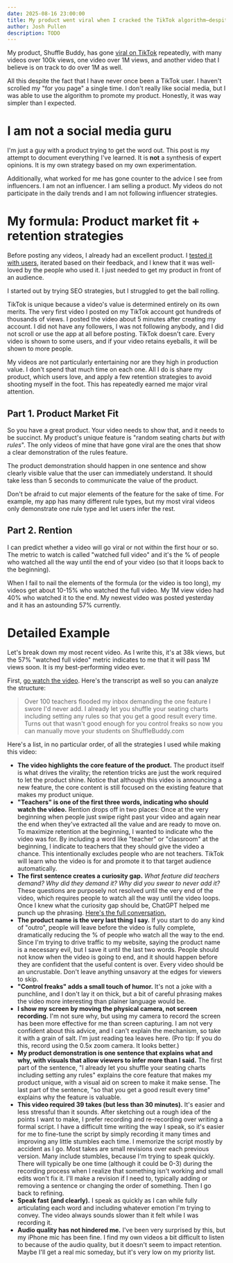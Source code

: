 ```yaml
---
date: 2025-08-16 23:00:00
title: My product went viral when I cracked the TikTok algorithm–despite never being a TikTok user myself.
author: Josh Pullen
description: TODO
---
```


My product, Shuffle Buddy, has gone [viral on TikTok](https://www.tiktok.com/@josh_pullen) repeatedly, with many videos over 100k views, one video over 1M views, and another video that I believe is on track to do over 1M as well.

All this despite the fact that I have never once been a TikTok user. I haven't scrolled my "for you page" a single time. I don't really like social media, but I was able to use the algorithm to promote my product. Honestly, it was way simpler than I expected.

# I am not a social media guru

I'm just a guy with a product trying to get the word out. This post is my attempt to document everything I've learned. It is **not** a synthesis of expert opinions. It is my own strategy based on my own experimentation.

Additionally, what worked for me has gone counter to the advice I see from influencers. I am not an influencer. I am selling a product. My videos do not participate in the daily trends and I am not following influencer strategies.

# My formula: Product market fit + retention strategies

Before posting any videos, I already had an excellent product. I [tested it with users](/blog/you-dont-know-your-users-until-you-watch-them), iterated based on their feedback, and I knew that it was well-loved by the people who used it. I just needed to get my product in front of an audience.

I started out by trying SEO strategies, but I struggled to get the ball rolling.

TikTok is unique because a video's value is determined entirely on its own merits. The very first video I posted on my TikTok account got hundreds of thousands of views. I posted the video about 5 minutes after creating my account. I did not have any followers, I was not following anybody, and I did not scroll or use the app at all before posting. TikTok doesn't care. Every video is shown to some users, and if your video retains eyeballs, it will be shown to more people.

My videos are not particularly entertaining nor are they high in production value. I don't spend that much time on each one. All I do is share my product, which users love, and apply a few retention strategies to avoid shooting myself in the foot. This has repeatedly earned me major viral attention.

## Part 1. Product Market Fit

So you have a great product. Your video needs to show that, and it needs to be succinct. My product's unique feature is "random seating charts _but with rules_". The only videos of mine that have gone viral are the ones that show a clear demonstration of the rules feature.

The product demonstration should happen in one sentence and show clearly visible value that the user can immediately understand. It should take less than 5 seconds to communicate the value of the product.

Don't be afraid to cut major elements of the feature for the sake of time. For example, my app has many different rule types, but my most viral videos only demonstrate one rule type and let users infer the rest.

## Part 2. Rention

I can predict whether a video will go viral or not within the first hour or so. The metric to watch is called "watched full video" and it's the % of people who watched all the way until the end of your video (so that it loops back to the beginning).

When I fail to nail the elements of the formula (or the video is too long), my videos get about 10-15% who watched the full video. My 1M view video had 40% who watched it to the end. My newest video was posted yesterday and it has an astounding 57% currently.

# Detailed Example

Let's break down my most recent video. As I write this, it's at 38k views, but the 57% "watched full video" metric indicates to me that it will pass 1M views soon. It is my best-performing video ever.

First, [go watch the video](https://www.tiktok.com/@josh_pullen/video/7538831614181182775). Here's the transcript as well so you can analyze the structure:

> Over 100 teachers flooded my inbox demanding the one feature I swore I'd never add. I already let you shuffle your seating charts including setting any rules so that you get a good result every time. Turns out that wasn't good enough for you control freaks so now you can manually move your students on ShuffleBuddy.com

Here's a list, in no particular order, of all the strategies I used while making this video:

- **The video highlights the core feature of the product.** The product itself is what drives the virality; the retention tricks are just the work required to let the product shine. Notice that although this video is announcing a new feature, the core content is still focused on the existing feature that makes my product unique.
- **"Teachers" is one of the first three words, indicating who should watch the video.** Rention drops off in two places: Once at the very beginning when people just swipe right past your video and again near the end when they've extracted all the value and are ready to move on. To maximize retention at the beginning, I wanted to indicate who the video was for. By including a word like "teacher" or "classroom" at the beginning, I indicate to teachers that they should give the video a chance. This intentionally excludes people who are not teachers. TikTok will learn who the video is for and promote it to that target audience automatically.
- **The first sentence creates a curiosity gap.** _What feature did teachers demand? Why did they demand it? Why did you swear to never add it?_ These questions are purposely not resolved until the very end of the video, which requires people to watch all the way until the video loops. Once I knew what the curiosity gap should be, ChatGPT helped me punch up the phrasing. [Here's the full conversation.](https://chatgpt.com/share/68a0c6fd-ea58-8010-999e-1da9e6867b91)
- **The product name is the very last thing I say.** If you start to do any kind of "outro", people will leave before the video is fully complete, dramatically reducing the % of people who watch all the way to the end. Since I'm trying to drive traffic to my website, saying the product name is a necessary evil, but I save it until the last two words. People should not know when the video is going to end, and it should happen before they are confident that the useful content is over. Every video should be an uncrustable. Don't leave anything unsavory at the edges for viewers to skip.
- **"Control freaks" adds a small touch of humor.** It's not a joke with a punchline, and I don't lay it on thick, but a bit of careful phrasing makes the video more interesting than plainer language would be.
- **I show my screen by moving the physical camera, not screen recording.** I'm not sure why, but using my camera to record the screen has been more effective for me than screen capturing. I am not very confident about this advice, and I can't explain the mechanism, so take it with a grain of salt. I'm just reading tea leaves here. (Pro tip: If you do this, record using the 0.5x zoom camera. It looks better.)
- **My product demonstration is one sentence that explains what and why, with visuals that allow viewers to infer more than I said.** The first part of the sentence, "I already let you shuffle your seating charts including setting any rules" explains the core feature that makes my product unique, with a visual aid on screen to make it make sense. The last part of the sentence, "so that you get a good result every time" explains why the feature is valuable.
- **This video required 39 takes (but less than 30 minutes).** It's easier and less stressful than it sounds. After sketching out a rough idea of the points I want to make, I prefer recording and re-recording over writing a formal script. I have a difficult time writing the way I speak, so it's easier for me to fine-tune the script by simply recording it many times and improving any little stumbles each time. I memorize the script mostly by accident as I go. Most takes are small revisions over each previous version. Many include stumbles, because I'm trying to speak quickly. There will typically be one time (although it could be 0-3) during the recording process when I realize that something isn't working and small edits won't fix it. I'll make a revision if I need to, typically adding or removing a sentence or changing the order of something. Then I go back to refining.
- **Speak fast (and clearly).** I speak as quickly as I can while fully articulating each word and including whatever emotion I'm trying to convey. The video always sounds slower than it felt while I was recording it.
- **Audio quality has not hindered me.** I've been very surprised by this, but my iPhone mic has been fine. I find my own videos a bit difficult to listen to because of the audio quality, but it doesn't seem to impact retention. Maybe I'll get a real mic someday, but it's very low on my priority list.
